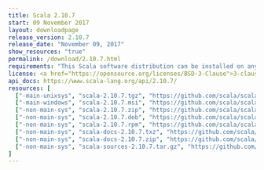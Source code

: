 ```yaml
---
title: Scala 2.10.7
start: 09 November 2017
layout: downloadpage
release_version: 2.10.7
release_date: "November 09, 2017"
show_resources: "true"
permalink: /download/2.10.7.html
requirements: "This Scala software distribution can be installed on any Unix-like or Windows system. It requires the Java runtime version 1.6 or later, which can be downloaded <a href='https://www.java.com/'>here</a>."
license: <a href="https://opensource.org/licenses/BSD-3-Clause">3-clause BSD license</a>
api_docs: https://www.scala-lang.org/api/2.10.7/
resources: [
  ["-main-unixsys", "scala-2.10.7.tgz", "https://github.com/scala/scala/releases/download/v2.10.7/scala-2.10.7.tgz", "Mac OS X, Unix, Cygwin", "28.60M"],
  ["-main-windows", "scala-2.10.7.msi", "https://github.com/scala/scala/releases/download/v2.10.7/scala-2.10.7.msi", "Windows (msi installer)", "58.58M"],
  ["-non-main-sys", "scala-2.10.7.zip", "https://github.com/scala/scala/releases/download/v2.10.7/scala-2.10.7.zip", "Windows", "28.70M"],
  ["-non-main-sys", "scala-2.10.7.deb", "https://github.com/scala/scala/releases/download/v2.10.7/scala-2.10.7.deb", "Debian", "24.56M"],
  ["-non-main-sys", "scala-2.10.7.rpm", "https://github.com/scala/scala/releases/download/v2.10.7/scala-2.10.7.rpm", "RPM package", "24.93M"],
  ["-non-main-sys", "scala-docs-2.10.7.txz", "https://github.com/scala/scala/releases/download/v2.10.7/scala-docs-2.10.7.txz", "API docs", "3.25M"],
  ["-non-main-sys", "scala-docs-2.10.7.zip", "https://github.com/scala/scala/releases/download/v2.10.7/scala-docs-2.10.7.zip", "API docs", "30.95M"],
  ["-non-main-sys", "scala-sources-2.10.7.tar.gz", "https://github.com/scala/scala/archive/v2.10.7.tar.gz", "Sources", ""]
]
---
```

